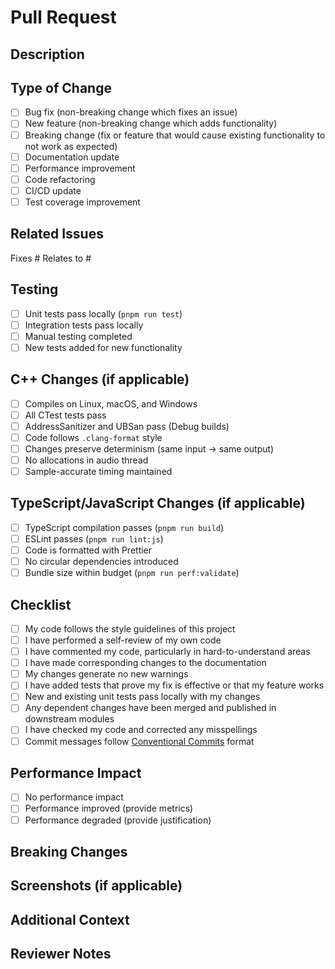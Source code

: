 # Pull Request

## Description

<!-- Provide a brief description of the changes in this PR -->

## Type of Change

<!-- Check all that apply -->

- [ ] Bug fix (non-breaking change which fixes an issue)
- [ ] New feature (non-breaking change which adds functionality)
- [ ] Breaking change (fix or feature that would cause existing functionality to not work as expected)
- [ ] Documentation update
- [ ] Performance improvement
- [ ] Code refactoring
- [ ] CI/CD update
- [ ] Test coverage improvement

## Related Issues

<!-- Link to related issues using #issue_number -->

Fixes #
Relates to #

## Testing

<!-- Describe the tests you ran to verify your changes -->

- [ ] Unit tests pass locally (`pnpm run test`)
- [ ] Integration tests pass locally
- [ ] Manual testing completed
- [ ] New tests added for new functionality

## C++ Changes (if applicable)

<!-- For changes to C++ code -->

- [ ] Compiles on Linux, macOS, and Windows
- [ ] All CTest tests pass
- [ ] AddressSanitizer and UBSan pass (Debug builds)
- [ ] Code follows `.clang-format` style
- [ ] Changes preserve determinism (same input → same output)
- [ ] No allocations in audio thread
- [ ] Sample-accurate timing maintained

## TypeScript/JavaScript Changes (if applicable)

<!-- For changes to TypeScript/JavaScript code -->

- [ ] TypeScript compilation passes (`pnpm run build`)
- [ ] ESLint passes (`pnpm run lint:js`)
- [ ] Code is formatted with Prettier
- [ ] No circular dependencies introduced
- [ ] Bundle size within budget (`pnpm run perf:validate`)

## Checklist

<!-- Complete before requesting review -->

- [ ] My code follows the style guidelines of this project
- [ ] I have performed a self-review of my own code
- [ ] I have commented my code, particularly in hard-to-understand areas
- [ ] I have made corresponding changes to the documentation
- [ ] My changes generate no new warnings
- [ ] I have added tests that prove my fix is effective or that my feature works
- [ ] New and existing unit tests pass locally with my changes
- [ ] Any dependent changes have been merged and published in downstream modules
- [ ] I have checked my code and corrected any misspellings
- [ ] Commit messages follow [Conventional Commits](https://www.conventionalcommits.org/) format

## Performance Impact

<!-- Describe any performance implications -->

- [ ] No performance impact
- [ ] Performance improved (provide metrics)
- [ ] Performance degraded (provide justification)

## Breaking Changes

<!-- If this PR introduces breaking changes, describe them here -->

## Screenshots (if applicable)

<!-- Add screenshots to help explain your changes -->

## Additional Context

<!-- Add any other context about the PR here -->

## Reviewer Notes

<!-- Any specific areas you'd like reviewers to focus on? -->
